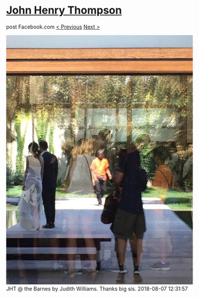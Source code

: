 # [John Henry Thompson](../README.md)
post Facebook.com
[< Previous](2018-08-07-1.md) [Next >](2018-08-07-3.md)

[![](../media/2018-08-07/Timeline-Photos-JHT-the-Barnes-by-Judith-Williams-Thanks-big-sis.jpg)](../README.md)
JHT @ the Barnes by Judith Williams. Thanks big sis.
2018-08-07 12:31:57